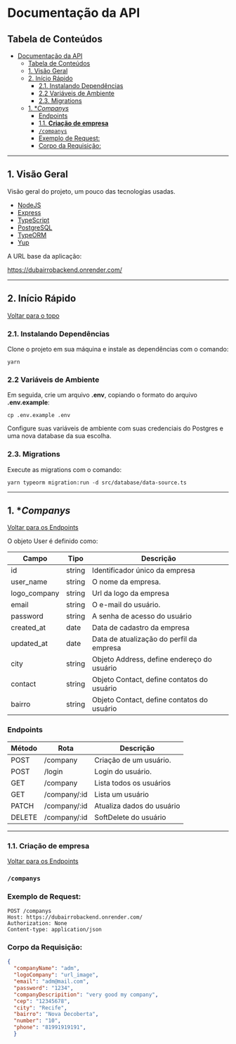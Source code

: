
# Documentação da API

## Tabela de Conteúdos


- [Documentação da API](#documentação-da-api)
  - [Tabela de Conteúdos](#tabela-de-conteúdos)
  - [1. Visão Geral](#1-visão-geral)
  - [2. Início Rápido](#2-início-rápido)
    - [2.1. Instalando Dependências](#21-instalando-dependências)
    - [2.2 Variáveis de Ambiente](#22-variáveis-de-ambiente)
    - [2.3. Migrations](#23-migrations)
  - [1. \**Companys*](#1-companys)
    - [Endpoints](#endpoints)
    - [1.1. **Criação de empresa**](#11-criação-de-empresa)
    - [`/companys`](#companys)
    - [Exemplo de Request:](#exemplo-de-request)
    - [Corpo da Requisição:](#corpo-da-requisição)

---

## 1. Visão Geral

Visão geral do projeto, um pouco das tecnologias usadas.

- [NodeJS](https://nodejs.org/en/)
- [Express](https://expressjs.com/pt-br/)
- [TypeScript](https://www.typescriptlang.org/)
- [PostgreSQL](https://www.postgresql.org/)
- [TypeORM](https://typeorm.io/)
- [Yup](https://www.npmjs.com/package/yup)

A URL base da aplicação:

https://dubairrobackend.onrender.com/

---

## 2. Início Rápido

[ Voltar para o topo ](#tabela-de-conteúdos)

### 2.1. Instalando Dependências

Clone o projeto em sua máquina e instale as dependências com o comando:

```shell
yarn
```


### 2.2 Variáveis de Ambiente

Em seguida, crie um arquivo **.env**, copiando o formato do arquivo **.env.example**:

```
cp .env.example .env
```

Configure suas variáveis de ambiente com suas credenciais do Postgres e uma nova database da sua escolha.

### 2.3. Migrations

Execute as migrations com o comando:

```
yarn typeorm migration:run -d src/database/data-source.ts
```

---
## 1. **Companys*

[ Voltar para os Endpoints ](#5-endpoints)

O objeto User é definido como:

| Campo      | Tipo    | Descrição                                  |
| ---------- | ------- | ------------------------------------------ |
| id         | string  | Identificador único da empresa             |
| user_name  | string  | O nome da empresa.                         |
|logo_company| string  | Url da logo da empresa                     |  
| email      | string  | O e-mail do usuário.                       |
| password   | string  | A senha de acesso do usuário               |
| created_at | date    | Data de cadastro da empresa                |
| updated_at | date    | Data de atualização do perfil da empresa   |
| city       | string  | Objeto Address, define endereço do usuário |
| contact    | string  | Objeto Contact, define contatos do usuário |
| bairro     | string  | Objeto Contact, define contatos do usuário |

### Endpoints

| Método | Rota          | Descrição                 |
| ------ | ----------    | ------------------------- |
| POST   | /company      | Criação de um usuário.    |
| POST   | /login        | Login do usuário.         |
| GET    | /company      | Lista todos os usuários   |
| GET    | /company/:id  | Lista um usuário          |
| PATCH  | /company/:id  | Atualiza dados do usuário |
| DELETE | /company/:id  | SoftDelete do usuário     |

---

### 1.1. **Criação de empresa**

[ Voltar para os Endpoints ](#5-endpoints)

### `/companys`

### Exemplo de Request:

```
POST /companys
Host: https://dubairrobackend.onrender.com/
Authorization: None
Content-type: application/json

```

### Corpo da Requisição:

```json
{
  "companyName": "adm",
  "logoCompany": "url_image",
  "email": "adm@mail.com",
  "password": "1234",
  "companyDescripition": "very good my company",
  "cep": "12345678",
  "city": "Recife",
  "bairro": "Nova Decoberta",
  "number": "10",
  "phone": "81991919191",
  }


```